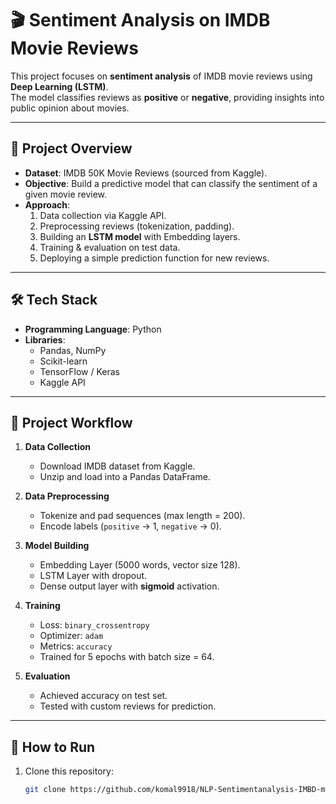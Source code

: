 # 🎬 Sentiment Analysis on IMDB Movie Reviews

This project focuses on **sentiment analysis** of IMDB movie reviews using **Deep Learning (LSTM)**.  
The model classifies reviews as **positive** or **negative**, providing insights into public opinion about movies.

---

## 📌 Project Overview
- **Dataset**: IMDB 50K Movie Reviews (sourced from Kaggle).  
- **Objective**: Build a predictive model that can classify the sentiment of a given movie review.  
- **Approach**:
  1. Data collection via Kaggle API.  
  2. Preprocessing reviews (tokenization, padding).  
  3. Building an **LSTM model** with Embedding layers.  
  4. Training & evaluation on test data.  
  5. Deploying a simple prediction function for new reviews.  

---

## 🛠️ Tech Stack
- **Programming Language**: Python  
- **Libraries**:  
  - Pandas, NumPy  
  - Scikit-learn  
  - TensorFlow / Keras  
  - Kaggle API  

---

## 📂 Project Workflow
1. **Data Collection**  
   - Download IMDB dataset from Kaggle.  
   - Unzip and load into a Pandas DataFrame.  

2. **Data Preprocessing**  
   - Tokenize and pad sequences (max length = 200).  
   - Encode labels (`positive` → 1, `negative` → 0).  

3. **Model Building**  
   - Embedding Layer (5000 words, vector size 128).  
   - LSTM Layer with dropout.  
   - Dense output layer with **sigmoid** activation.  

4. **Training**  
   - Loss: `binary_crossentropy`  
   - Optimizer: `adam`  
   - Metrics: `accuracy`  
   - Trained for 5 epochs with batch size = 64.  

5. **Evaluation**  
   - Achieved accuracy on test set.  
   - Tested with custom reviews for prediction.  

---

## 🚀 How to Run
1. Clone this repository:
   ```bash
   git clone https://github.com/komal9918/NLP-Sentimentanalysis-IMBD-movie-Review/blob/main/sentiment_analysis_on_imdb_movie_reviewproject.py
